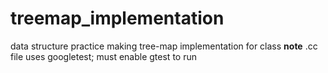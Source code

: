 # treemap_implementation
data structure practice making tree-map implementation for class
**note** .cc file uses googletest; must enable gtest to run
